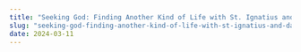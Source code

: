 ```yaml
---
title: "Seeking God: Finding Another Kind of Life with St. Ignatius and Dallas Willard"
slug: "seeking-god-finding-another-kind-of-life-with-st-ignatius-and-dallas-willard-unabridged"
date: 2024-03-11
---
```

